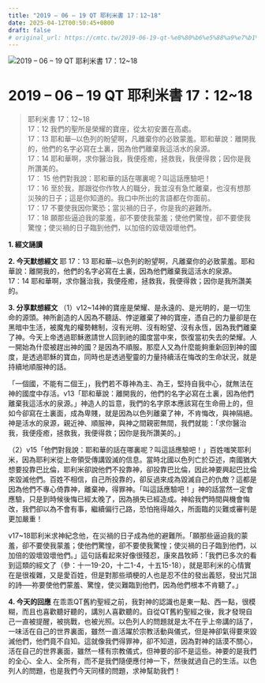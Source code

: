 ```yaml
---
title: "2019 – 06 – 19 QT 耶利米書 17：12~18"
date: 2025-04-12T00:50:45+0800
draft: false
# original_url: https://cmtc.tw/2019-06-19-qt-%e8%80%b6%e5%88%a9%e7%b1%b3%e6%9b%b8-17%ef%bc%9a1218
---
```


![2019 – 06 – 19 QT 耶利米書 17：12\~18](/images/qt.jpg   "2019 – 06 – 19 QT 耶利米書 17：12\~18")

# 2019 – 06 – 19 QT 耶利米書 17：12\~18

> 耶利米書 17：12\~18  
> 17：12 我們的聖所是榮耀的寶座，從太初安置在高處。  
> 17：13 耶和華─以色列的盼望啊，凡離棄你的必致蒙羞。耶和華說：離開我的，他們的名字必寫在土裏，因為他們離棄我這活水的泉源。  
> 17：14 耶和華啊，求你醫治我，我便痊癒，拯救我，我便得救；因你是我所讚美的。  
> 17： 15 他們對我說：耶和華的話在哪裏呢？叫這話應驗吧！  
> 17：16 至於我，那跟從你作牧人的職分，我並沒有急忙離棄，也沒有想那災殃的日子；這是你知道的。我口中所出的言語都在你面前。  
> 17：17 不要使我因你驚恐；當災禍的日子，你是我的避難所。  
> 17：18 願那些逼迫我的蒙羞，卻不要使我蒙羞；使他們驚惶，卻不要使我驚惶；使災禍的日子臨到他們，以加倍的毀壞毀壞他們。

**1. 經文誦讀**

**2.  今天默想經文**
耶 17：13 耶和華─以色列的盼望啊，凡離棄你的必致蒙羞。耶和華說：離開我的，他們的名字必寫在土裏，因為他們離棄我這活水的泉源。  
17：14 耶和華啊，求你醫治我，我便痊癒，拯救我，我便得救；因你是我所讚美的。

**3. 分享默想經文**
（1）v12\~14神的寶座是榮耀、是永遠的、是光明的，是一切生命的源頭。神所創造的人因為不聽話、悖逆離棄了神的寶座，憑自己的力量卻是在黑暗中生活，被魔鬼的權勢轄制，沒有光明、沒有盼望、沒有永恆，因為我們離棄了神。今天上帝透過耶穌邀請世人回到祂的國度當中來，恢復當初失去的榮耀。人一開始為什麼被趕出神的國？是因為不順服。那麼人又為什麼能夠重新回到神的國度，是透過耶穌的寶血，同時也是透過聖靈的力量持續活在悔改的生命狀況，就是持續地順服神的話。

「一個國，不能有二個王」，我們若不尊神為主、為王，堅持自我中心，就無法在神的國度中存活。v13「耶和華說：離開我的，他們的名字必寫在土裏，因為他們離棄我這活水的泉源。」神造人的旨意，我們的名字原本應該寫在生命冊上的，但如今卻寫在土裏面，成為卑賤，就是因為以色列離棄了神，不肯悔改，與神隔絕。神是活水的泉源，親近神、順服神，與神之間親密無間，我們就能：「求你醫治我，我便痊癒，拯救我，我便得救；因你是我所讚美的。」

（2）v15「他們對我說：耶和華的話在哪裏呢？叫這話應驗吧！」百姓嗤笑耶利米，因為耶利米從上帝領受傳講毀滅的信息。當時北國以色列亡於亞述，南國猶大想要投靠巴比倫，耶利米卻說他們不投靠神，卻投靠巴比倫，因此神要興起巴比倫來毀滅他們。百姓不相信，自己所投靠的，卻反過來成為毀滅自己的仇敵？這都是因為他們不專心倚靠神，離棄神，得罪神。「叫這話應驗吧！」神的話當然一定會應驗，只是到時候後悔已經太晚了，因為損失已經造成。神給我們時間與機會悔改，我們卻以為不會有事，繼續偏行己路，恐怕拖得越久，所面臨的災難或審判是更加嚴重！

v17\~18耶利米求神紀念他，在災禍的日子成為他的避難所。「願那些逼迫我的蒙羞，卻不要使我蒙羞；使他們驚惶，卻不要使我驚惶；使災禍的日子臨到他們，以加倍的毀壞毀壞他們。」這句話看起來好像很殘忍，康來昌牧師：「我們已多次的看到這類的經文了（參：十一19-20，十二1-4，十五15-18），就是耶利米的心情實在是很複雜，又是愛百姓，但是對那些頑梗的人也是忍不住的發出義怒，發出咒詛的詩──祢要使他們蒙羞、驚惶，使災難臨到他們，因為他們根本不肯聽了。」

**4. 今天的回應**
在乖乖QT舊約聖經之前，我對神的認識也是東一點、西一點，很模糊，而且也喜歡聽好聽的，講別人喜歡聽的。自從QT舊約聖經之後，我才發現自己一直被提醒，被挑戰，也被光照。以色列人的問題就是太不在乎上帝講的話了，一味活在自己的世界裏面，雖然一直活躍於宗教活動與儀式，但是神卻氣得要來毀滅他們，他們竟不自知。這就像我們得罪神，卻不知道，因為對神的話漠不關心，活在自己的世界裏面，雖然一樣有宗教儀式，但神要的卻不是這些。神要的是我們的全心、全人、全所有，而不是我們隨便應付神一下，然後就過自己的生活。以色列人的問題，也是我們今天同樣的問題，求神幫助我們！
